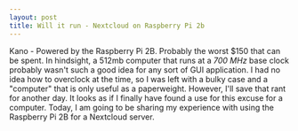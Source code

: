 ```yaml
---
layout: post
title: Will it run - Nextcloud on Raspberry Pi 2b
---
```


Kano - Powered by the Raspberry Pi 2B. Probably the worst $150 that can be spent. In hindsight, a 512mb computer that runs at a *700 MHz* base clock probably wasn't such a good idea for any sort of GUI application. I had no idea how to overclock at the time, so I was left with a bulky case and a "computer" that is only useful as a paperweight. However, I'll save that rant for another day. It looks as if I finally have found a use for this excuse for a computer. Today, I am going to be sharing my experience with using the Raspberry Pi 2B for a Nextcloud server.
